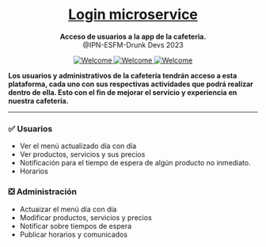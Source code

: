 <h1 align="center">
  <a href="#">
    Login microservice
  </a>
</h1>

<p align="center">
  <strong>Acceso de usuarios a la app de la cafeteria.</strong><br>
  @IPN-ESFM-Drunk Devs 2023
</p>

<p align="center">
    <a href="#">
        <img src="https://img.shields.io/badge/FastAPI-005571?style=for-the-badge&logo=fastapi)" alt="Welcome" />
    </a>
    <a href="#">
        <img src="https://img.shields.io/badge/python-3670A0?style=for-the-badge&logo=python&logoColor=ffdd54" alt="Welcome" />
    </a>
    <a href="#">
        <img src="https://img.shields.io/badge/postgres-%23316192.svg?style=for-the-badge&logo=postgresql&logoColor=white)" alt="Welcome" />
    </a>
</p>

**Los usuarios y administrativos de la cafetería tendrán acceso a esta plataforma, cada uno con sus respectivas actividades que podrá realizar dentro de ella. Esto con el fin de mejorar el servicio y experiencia en nuestra cafeteria.**

---
### ✅ Usuarios


- Ver el menú actualizado día con día
- Ver productos, servicios y sus precios
- Notificación para el tiempo de espera de algún producto no inmediato. 
- Horarios


### ❎ Administración
  - Actuaizar el menú día con día 
  - Modificar productos, servicios y precios
  - Notificar sobre tiempos de espera
  - Publicar horarios y comunicados